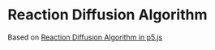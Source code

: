 # Reaction Diffusion Algorithm

Based on [Reaction Diffusion Algorithm in p5.js](https://www.youtube.com/watch?v=BV9ny785UNc)